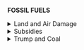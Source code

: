 **FOSSIL FUELS**

<details markdown="1">
<summary>Land and Air Damage</summary>

# **Land and Air Damage**
**Fossil fuels cause an extraordinary amount of land and air damage**

[EESI - Coleman and Dietz 19](https://www.eesi.org/papers/view/fact-sheet-fossil-fuel-subsidies-a-closer-look-at-tax-breaks-and-societal-costs%23targetText=According%20to%20the%20IMF,%20%22fossil,by%203.8%20percent%20of%20GDP.%22)
- AIR AND LAND DESTRUCTION FROM FOSSIL FUELS
- Burning fossil fuels creates **air pollutants** such as:
  - particulate matter
  - carbon monoxide
  - sulfur dioxide
  - ozone
  - Mercury
- (note: Coal-fired power plants are also the largest source of airborne mercury emissions in the United States. Mercury can move through the food chain and accumulate in the flesh of fish, posing the greatest risk to pregnant women)
- These pollutants lead to **health impacts** including:
  - Asthma
  - lung disease
  - Bronchitis
  - and other chronic respiratory diseases that may lead to premature death
- Air pollutants from fossil fuels also contribute to:
  - the development of **lung cancers** as well as other cancers (30 percent of cancer-related deaths each year)
  - 200,000 p**remature deaths** each year.
- Fine particulate matter from U.S. coal plants (in 2010) resulted in:
  - 13,200 deaths
  - 9,700 hospitalizations
  - 20,000 **heart attacks**
- Extraction and refining of fossil fuel may result in a host of negative outcomes including:
  - landscape degradation
  - risk for spills
- Coal extraction and burning involves
  - **Strip mining** (65% of production
- (note: Involves clearing vegetation, soil, and rock above coal deposits, leading to permanent damage of landscapes and the creation of massive amounts of mine wastes)
  - pollution across the supply chain
  - **coal ash deposits**
    - a combustion byproduct containing toxic heavy metals like arsenic, mercury, and chromium
    - one of the largest sources of industrial waste in the United States
    - 95 percent of coal ash storage sites have **contaminated groundwater** at levels deemed unsafe by the EPA
    - In the flooding that followed Hurricane Florence, several coal ash storage sites in North Carolina overflowed or were damaged, spilling contaminated water into surrounding area
- Some major **oil spills**:
  - The 1989 Exxon Valdez oil spill polluted 1,300 miles of shore and cost about $2 billion to clean up
  - The 2010 Deepwater Horizon oil spill, the largest ever, released 3.19 million barrels of crude oil into the Gulf of Mexico and cost BP (the company responsible) $61.6 billion.
  - The 2010 Enbridge spill in southwest Michigan released more than 20,100 barrels of tar sands oil into the Kalamazoo River, creating one of the largest inland oil spills in U.S. history.
  - The Taylor oil spill is on track to become the largest in American history, having released tens of thousands of gallons every day into the Gulf of Mexico for more than 14 years.

------------

</details>
<details markdown="1">
<summary>Subsidies</summary>

# **Subsidies**
**Subsidies uphold and enable the fossil fuel industry to carry out large-scale pollution**

- [Roosevelt Institute 19](https://rooseveltinstitute.org/wp-content/uploads/2019/06/GND_policy-brief-fossil-fuel-subsidies.pdf) (additional sources referenced)
  - The US government spends approximately **$20.5 billion** subsidizing the fossil fuel industry [1]
    - $14.7 billion federal subsidies
    - $5.8 billion state subsidies
  - Subsidies:
    - **prop up** the existing fossil fuel sector
    - drive up fossil fuel **extraction and use**
    - develop **domestic fossil fuel assets**
    - represent an **obstacle to renewable energy** investment by artificially increasing the relative cost of renewable energy [2]
  - If we got rid of fossil fuel subsidies, **almost half of all new US oil production would be unprofitable and thus left undeveloped** [3]
  - Additional sources:
    - [1]: [Redman 17](http://priceofoil.org/2017/10/03/dirty-energy-dominance-us-subsidies/)
    - [2]: Carbon Pricing Leadership Coalition 17
    - [3]: [Erickson et al. 17](https://www.nature.com/articles/s41560-017-0009-8)

- [Erickson et al. 17](https://www.sei.org/publications/how-would-eliminating-subsidies-to-the-u-s-oil-industry-affect-potential-oil-production-and-co2-emissions/)
  - “*We find that, at the current price of $50 per barrel, **about half (53%) of subsidy value goes to projects that would have proceeded anyway**... This fraction of support leaking to profit rises to nearly all (98%) of subsidy value at $100 per barrel, reflecting what other researchers have suggested: that regardless of the oil price, **the majority of taxpayer resources provided to the industry end up as company profits**.*”

------------

</details>
<details markdown="1">
<summary>Trump and Coal</summary>

# **Trump and Coal**
**Trump has committed CRINGE**

## Promotion of Coal Industry:

-  Trump has been promoting coal, which has been a dying industry due to cheaper natural gas and fracking. Coal jobs have decreased in number and coal stocks have fallen substantially since he took office.[\[1\]](https://foreignpolicy.com/2019/10/30/trump-save-coal-country-murray-bankruptcy-gas/)[\[2\]](https://thebreakthrough.org/issues/energy/trumps-war-on-coal)[\[3\]](https://www.forbes.com/sites/chuckjones/2020/03/07/the-coal-industry-has-lost-almost-one-thousand-jobs-since-trump-became-president/)

-  New Trump-era EPA policy changes which relax regulations on coal mining won't save the industry, but only prolong its downfall.[\[1\]](https://www.nytimes.com/2018/08/22/climate/trump-coal-industry.html)[\[2\]](https://reuters.com/article/idUSKBN1ZC15A)

-  Trump's new EPA policies on coal mining would be harmful to the environment and to the health of others.[\[1\]](https://thehill.com/blogs/congress-blog/energy-environment/404140-trumps-new-coal-policy-is-dangerous)[\[2\]](https://www.nytimes.com/2018/08/21/climate/epa-coal-pollution-deaths.html)[\[3\]](https://insideclimatenews.org/news/21082018/coal-clean-power-plan-trump-climate-change-replacement-pollution-smog-health-states)[\[4\]](https://nicholas.duke.edu/news/epas-proposed-coal-ash-amendments-will-boost-risk-toxic-contamination)

-  Trump's EPA has strong ties to the coal industry, including coal lobbyists.[\[1\]](https://reuters.com/article/idUSKCN1P324H)[\[2\]](https://prospect.org/environment/buying-their-way-out-of-regulations-trump-epa-mercury/)[\[3\]](https://thehill.com/policy/energy-environment/480864-top-epa-political-staffer-leaves-agency-for-coal-lobby)

## Climate Change Denial:

-  Trump's first EPA head denied anthropogenic climate change, and Trump chose a climate change skeptic to lead the EPA's transition into the Trump administration.[\[1\]](https://www.californiageo.org/wp-content/uploads/Trumps-climate-denier-to-EPA-Sci-Amrcn-11-16-.pdf)[\[2\]](https://www.nytimes.com/2016/12/07/us/politics/scott-pruitt-epa-trump.html)

-  Trump has made a variety of statements on climate change which contradict each other or make it unclear what he actually believes.[\[1\]](https://www.bbc.com/news/world-us-canada-51213003)[\[2\]](https://thehill.com/opinion/energy-environment/472245-exposing-the-contradictions-in-trumps-assault-on-climate-change)

-  Trump has promoted multiple debunked myths about climate change.[\[1\]](https://people.com/politics/a-brief-history-of-president-trumps-stance-on-climate-change-lies-misstatements-misspellings/)

  - “Climate change is a hoax manufactured by the Chinese to make American manufacturing non-competitive”

  - “Cold weather disproves climate change”

  - “Fighting climate change will cost millions of jobs”

  - “Climate change as a term was picked up to replace global warming”

  - “Climate scientists have political motivations which skew their work”

-  Trump dismissed a report by his own administration which reaffirmed the scientific consensus on climate.[\[1\]](https://www.bbc.com/news/world-us-canada-46351940)[\[2\]](https://reuters.com/article/amp/idUSKCN1NV2IG)

-  Several government reports on climate change contradict the climate skepticism and climate denialism that the Trump administration is known to promote.[\[1\]](https://time.com/5462102/climate-change-report-trump-science/)[\[2\]](https://www.scientificamerican.com/article/federal-climate-report-contradicts-trump-administration-stance/)

-  Trump's administration has repeatedly tried to scrub or downplay climate change in their reports.[\[1\]](https://www.scientificamerican.com/article/report-detailing-u-s-threats-ignores-climate-change/)[\[2\]](https://www.scientificamerican.com/article/trump-administration-officials-scrubbed-climate-change-from-press-releases/)[\[3\]](https://www.scientificamerican.com/article/in-environment-speech-trump-fails-to-mention-climate-change/)[\[4\]](https://www.reuters.com/article/us-usa-trump-epa-climatechange-idUSKBN15906G)[\[5\]](https://www.independent.co.uk/news/world/americas/us-politics/trump-climate-change-government-websites-global-warming-a9020461.html)

-  The Trump administration disbanded the federal Advisory Committee for the Sustained National Climate Assessment, amid leaks of a report from scientists working for the government which warned that humans have had a major impact on climate change.[\[1\]](https://time.com/4908162/donald-trump-climate-change-panel/)[\[2\]](https://thehill.com/homenews/administration/347269-trump-disbands-federal-advisory-panel-on-climate-change-report)[\[3\]](https://www.cbsnews.com/news/report-trump-dissolves-climate-change-advisory-panel/)

</details>